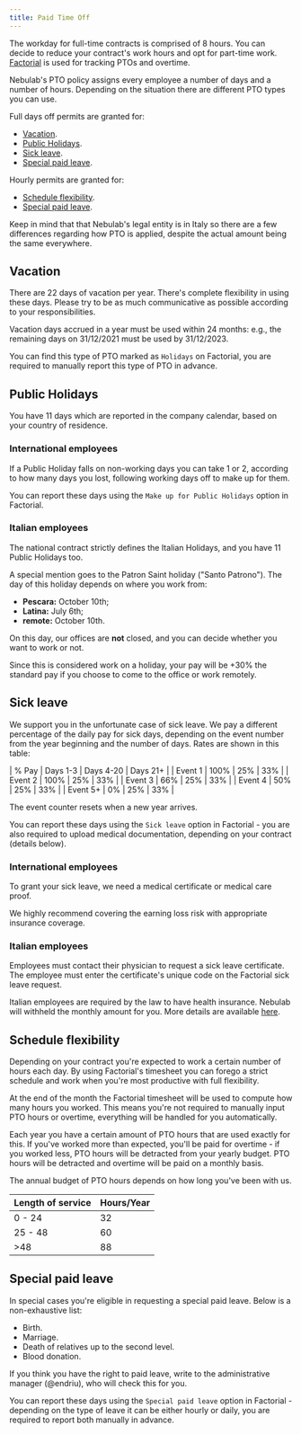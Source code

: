```yaml
---
title: Paid Time Off
---
```


The workday for full-time contracts is comprised of 8 hours. You can decide to reduce your
contract's work hours and opt for part-time work. [Factorial](https://factorialhr.com/) is
used for tracking PTOs and overtime.

Nebulab's PTO policy assigns every employee a number of days and a number of hours. Depending
on the situation there are different PTO types you can use.

Full days off permits are granted for:

* [Vacation](#vacation).
* [Public Holidays](#public-holidays).
* [Sick leave](#sick-leave).
* [Special paid leave](#special-paid-leave).

Hourly permits are granted for:

* [Schedule flexibility](#schedule-flexibility).
* [Special paid leave](#special-paid-leave).

Keep in mind that that Nebulab's legal entity is in Italy so there are a few differences regarding
how PTO is applied, despite the actual amount being the same everywhere.

## Vacation

There are 22 days of vacation per year. There's complete flexibility in using these days. Please try
to be as much communicative as possible according to your responsibilities.

Vacation days accrued in a year must be used within 24 months: e.g., the remaining days on
31/12/2021 must be used by 31/12/2023.

You can find this type of PTO marked as `Holidays` on Factorial, you are required to manually report
this type of PTO in advance.

## Public Holidays

You have 11 days which are reported in the company calendar, based on your country of residence.

### International employees

If a Public Holiday falls on non-working days you can take 1 or 2, according to how many days you
lost, following working days off to make up for them.

You can report these days using the `Make up for Public Holidays` option in Factorial.

### Italian employees

The national contract strictly defines the Italian Holidays, and you have 11 Public Holidays too.

A special mention goes to the Patron Saint holiday ("Santo Patrono"). The day of this holiday
depends on where you work from:

- **Pescara:** October 10th;
- **Latina:** July 6th;
- **remote:** October 10th.

On this day, our offices are **not** closed, and you can decide whether you want to work or not.

Since this is considered work on a holiday, your pay will be +30% the standard pay if you choose
to come to the office or work remotely.

## Sick leave

We support you in the unfortunate case of sick leave. We pay a different percentage of the daily pay
for sick days, depending on the event number from the year beginning and the number of days.
Rates are shown in this table:

| % Pay | Days 1-3 | Days 4-20 | Days 21+ |
| Event 1 | 100% | 25% | 33% |
| Event 2 | 100% | 25% | 33% |
| Event 3 | 66% | 25% | 33% |
| Event 4 | 50% | 25% | 33% |
| Event 5+ | 0% | 25% | 33% |

The event counter resets when a new year arrives.

You can report these days using the `Sick leave` option in Factorial - you are also required to upload
medical documentation, depending on your contract (details below).

### International employees

To grant your sick leave, we need a medical certificate or medical care proof.

We highly recommend covering the earning loss risk with appropriate insurance coverage.

### Italian employees

Employees must contact their physician to request a sick leave certificate. The employee must
enter the certificate's unique code on the Factorial sick leave request.

Italian employees are required by the law to have health insurance. Nebulab will withheld the monthly
amount for you.
More details are available [here](https://nebulab.notion.site/Sick-leave-in-the-CCNL-Commercio-5281f317919f47adac6f5fc1fa74c613).

## Schedule flexibility

Depending on your contract you're expected to work a certain number of hours each day. By using
Factorial's timesheet you can forego a strict schedule and work when you're most productive
with full flexibility.

At the end of the month the Factorial timesheet will be used to compute how many hours you worked.
This means you're not required to manually input PTO hours or overtime, everything will be handled
for you automatically.

Each year you have a certain amount of PTO hours that are used exactly for this. If you've worked
more than expected, you'll be paid for overtime - if you worked less, PTO hours will be detracted
from your yearly budget. PTO hours will be detracted and overtime will be paid on a monthly basis.

The annual budget of PTO hours depends on how long you've been with us.

| Length of service       | Hours/Year |
|-------------------------|------------|
| 0 - 24                  |    32      |
| 25 - 48                 |    60      |
| >48                     |    88      |

## Special paid leave

In special cases you're eligible in requesting a special paid leave. Below is a non-exhaustive list:

- Birth.
- Marriage.
- Death of relatives up to the second level.
- Blood donation.

If you think you have the right to paid leave, write to the administrative manager (@endriu), who
will check this for you.

You can report these days using the `Special paid leave` option in Factorial - depending on the type
of leave it can be either hourly or daily, you are required to report both manually in advance.
